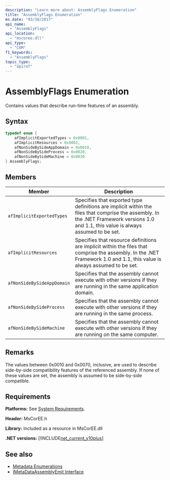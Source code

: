 ```yaml
---
description: "Learn more about: AssemblyFlags Enumeration"
title: "AssemblyFlags Enumeration"
ms.date: "03/30/2017"
api_name:
  - "AssemblyFlags"
api_location:
  - "mscoree.dll"
api_type:
  - "COM"
f1_keywords:
  - "AssemblyFlags"
topic_type:
  - "apiref"
---
```

# AssemblyFlags Enumeration

Contains values that describe run-time features of an assembly.

## Syntax

```cpp
typedef enum {
    afImplicitExportedTypes = 0x0001,
    afImplicitResources = 0x0002,
    afNonSideBySideAppDomain = 0x0010,
    afNonSideBySideProcess = 0x0020,
    afNonSideBySideMachine = 0x0030
} AssemblyFlags;
```

## Members

|Member|Description|
|------------|-----------------|
|`afImplicitExportedTypes`|Specifies that exported type definitions are implicit within the files that comprise the assembly. In the .NET Framework versions 1.0 and 1.1, this value is always assumed to be set.|
|`afImplicitResources`|Specifies that resource definitions are implicit within the files that comprise the assembly. In the .NET Framework 1.0 and 1.1, this value is always assumed to be set.|
|`afNonSideBySideAppDomain`|Specifies that the assembly cannot execute with other versions if they are running in the same application domain.|
|`afNonSideBySideProcess`|Specifies that the assembly cannot execute with other versions if they are running in the same process.|
|`afNonSideBySideMachine`|Specifies that the assembly cannot execute with other versions if they are running on the same computer.|

## Remarks

 The values between 0x0010 and 0x0070, inclusive, are used to describe side-by-side compatibility features of the referenced assembly. If none of these values are set, the assembly is assumed to be side-by-side compatible.

## Requirements

 **Platforms:** See [System Requirements](../../get-started/system-requirements.md).

 **Header:** MsCorEE.h

 **Library:** Included as a resource in MsCorEE.dll

 **.NET versions:** [!INCLUDE[net_current_v10plus](../../../../includes/net-current-v10plus-md.md)]

## See also

- [Metadata Enumerations](metadata-enumerations.md)
- [IMetaDataAssemblyEmit Interface](imetadataassemblyemit-interface.md)
